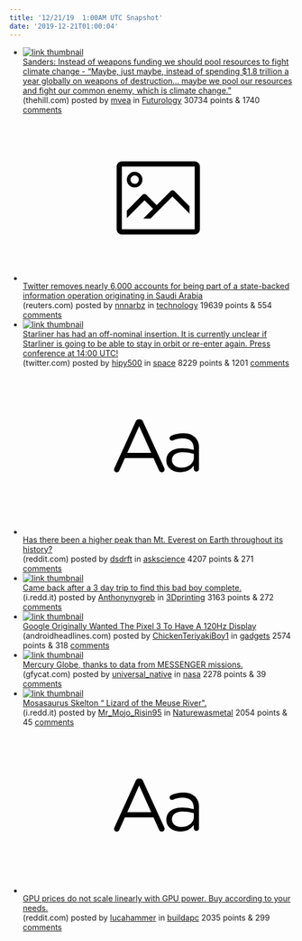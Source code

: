 ```yaml
---
title: '12/21/19  1:00AM UTC Snapshot'
date: '2019-12-21T01:00:04'
---
```

<ul>
<li><a href='https://thehill.com/policy/energy-environment/475421-sanders-instead-of-weapons-funding-we-should-pool-resources-to'><img src='https://a.thumbs.redditmedia.com/NTMw9QCSlsiMjSSAmHK7xdu8ussw0CRzRfVGkkq2dS8.jpg' alt='link thumbnail'></a><div><div class='linkTitle'><a href='https://thehill.com/policy/energy-environment/475421-sanders-instead-of-weapons-funding-we-should-pool-resources-to'>Sanders: Instead of weapons funding we should pool resources to fight climate change - “Maybe, just maybe, instead of spending $1.8 trillion a year globally on weapons of destruction... maybe we pool our resources and fight our common enemy, which is climate change.”</a></div>(thehill.com) posted by <a href='https://www.reddit.com/user/mvea'>mvea</a> in <a href='https://www.reddit.com/r/Futurology'>Futurology</a> 30734 points & 1740 <a href='https://www.reddit.com/r/Futurology/comments/ed8f2m/sanders_instead_of_weapons_funding_we_should_pool/'>comments</a></div></li>

<li><a href='https://www.reuters.com/article/twitter-saudi/twitter-removes-nearly-6000-saudi-backed-accounts-for-platform-manipulation-idUSL4N28U3DY'><svg version='1.1' viewBox='-34 -14 104 64' preserveAspectRatio='xMidYMid meet' xmlns='http://www.w3.org/2000/svg' xmlns:xlink='http://www.w3.org/1999/xlink'>
    <title>link thumbnail</title>
    <path d='M32,4H4A2,2,0,0,0,2,6V30a2,2,0,0,0,2,2H32a2,2,0,0,0,2-2V6A2,2,0,0,0,32,4ZM4,30V6H32V30Z'></path>
    <path d='M8.92,14a3,3,0,1,0-3-3A3,3,0,0,0,8.92,14Zm0-4.6A1.6,1.6,0,1,1,7.33,11,1.6,1.6,0,0,1,8.92,9.41Z'></path>
    <path d='M22.78,15.37l-5.4,5.4-4-4a1,1,0,0,0-1.41,0L5.92,22.9v2.83l6.79-6.79L16,22.18l-3.75,3.75H15l8.45-8.45L30,24V21.18l-5.81-5.81A1,1,0,0,0,22.78,15.37Z'></path>
</svg></a><div><div class='linkTitle'><a href='https://www.reuters.com/article/twitter-saudi/twitter-removes-nearly-6000-saudi-backed-accounts-for-platform-manipulation-idUSL4N28U3DY'>Twitter removes nearly 6,000 accounts for being part of a state-backed information operation originating in Saudi Arabia</a></div>(reuters.com) posted by <a href='https://www.reddit.com/user/nnnarbz'>nnnarbz</a> in <a href='https://www.reddit.com/r/technology'>technology</a> 19639 points & 554 <a href='https://www.reddit.com/r/technology/comments/edaafb/twitter_removes_nearly_6000_accounts_for_being/'>comments</a></div></li>

<li><a href='https://twitter.com/JimBridenstine/status/1208004815483260933?s=20'><img src='https://b.thumbs.redditmedia.com/KE-jIvuU6AiJvLhXMulpSOd4qMKLa3-zHSvjNNW3HIU.jpg' alt='link thumbnail'></a><div><div class='linkTitle'><a href='https://twitter.com/JimBridenstine/status/1208004815483260933?s=20'>Starliner has had an off-nominal insertion. It is currently unclear if Starliner is going to be able to stay in orbit or re-enter again. Press conference at 14:00 UTC!</a></div>(twitter.com) posted by <a href='https://www.reddit.com/user/hipy500'>hipy500</a> in <a href='https://www.reddit.com/r/space'>space</a> 8229 points & 1201 <a href='https://www.reddit.com/r/space/comments/ed9qv8/starliner_has_had_an_offnominal_insertion_it_is/'>comments</a></div></li>

<li><a href='https://www.reddit.com/r/askscience/comments/eda6a0/has_there_been_a_higher_peak_than_mt_everest_on/'><svg version='1.1' viewBox='-34 -12 104 64' preserveAspectRatio='xMidYMid slice' xmlns='http://www.w3.org/2000/svg' xmlns:xlink='http://www.w3.org/1999/xlink'>
    <title>text link thumbnail</title>
    <path d='M12.19,8.84a1.45,1.45,0,0,0-1.4-1h-.12a1.46,1.46,0,0,0-1.42,1L1.14,26.56a1.29,1.29,0,0,0-.14.59,1,1,0,0,0,1,1,1.12,1.12,0,0,0,1.08-.77l2.08-4.65h11l2.08,4.59a1.24,1.24,0,0,0,1.12.83,1.08,1.08,0,0,0,1.08-1.08,1.64,1.64,0,0,0-.14-.57ZM6.08,20.71l4.59-10.22,4.6,10.22Z'>
    </path>
    <path d='M32.24,14.78A6.35,6.35,0,0,0,27.6,13.2a11.36,11.36,0,0,0-4.7,1,1,1,0,0,0-.58.89,1,1,0,0,0,.94.92,1.23,1.23,0,0,0,.39-.08,8.87,8.87,0,0,1,3.72-.81c2.7,0,4.28,1.33,4.28,3.92v.5a15.29,15.29,0,0,0-4.42-.61c-3.64,0-6.14,1.61-6.14,4.64v.05c0,2.95,2.7,4.48,5.37,4.48a6.29,6.29,0,0,0,5.19-2.48V26.9a1,1,0,0,0,1,1,1,1,0,0,0,1-1.06V19A5.71,5.71,0,0,0,32.24,14.78Zm-.56,7.7c0,2.28-2.17,3.89-4.81,3.89-1.94,0-3.61-1.06-3.61-2.86v-.06c0-1.8,1.5-3,4.2-3a15.2,15.2,0,0,1,4.22.61Z'>
    </path>
</svg></a><div><div class='linkTitle'><a href='https://www.reddit.com/r/askscience/comments/eda6a0/has_there_been_a_higher_peak_than_mt_everest_on/'>Has there been a higher peak than Mt. Everest on Earth throughout its history?</a></div>(reddit.com) posted by <a href='https://www.reddit.com/user/dsdrft'>dsdrft</a> in <a href='https://www.reddit.com/r/askscience'>askscience</a> 4207 points & 271 <a href='https://www.reddit.com/r/askscience/comments/eda6a0/has_there_been_a_higher_peak_than_mt_everest_on/'>comments</a></div></li>

<li><a href='https://i.redd.it/rorcpyn3wp541.jpg'><img src='https://b.thumbs.redditmedia.com/rIzm5mt1MEtkTf-jFvPjoysHKoZd98ATGMyw2wm3jHA.jpg' alt='link thumbnail'></a><div><div class='linkTitle'><a href='https://i.redd.it/rorcpyn3wp541.jpg'>Came back after a 3 day trip to find this bad boy complete.</a></div>(i.redd.it) posted by <a href='https://www.reddit.com/user/Anthonynygreb'>Anthonynygreb</a> in <a href='https://www.reddit.com/r/3Dprinting'>3Dprinting</a> 3163 points & 272 <a href='https://www.reddit.com/r/3Dprinting/comments/ed558m/came_back_after_a_3_day_trip_to_find_this_bad_boy/'>comments</a></div></li>

<li><a href='https://www.androidheadlines.com/2019/12/google-originally-wanted-the-pixel-3-to-have-a-120hz-display.html'><img src='https://b.thumbs.redditmedia.com/GfCWqW7S1CWrYdB0Xa7JGsLm363wI7AZsIbrn5dAlxo.jpg' alt='link thumbnail'></a><div><div class='linkTitle'><a href='https://www.androidheadlines.com/2019/12/google-originally-wanted-the-pixel-3-to-have-a-120hz-display.html'>Google Originally Wanted The Pixel 3 To Have A 120Hz Display</a></div>(androidheadlines.com) posted by <a href='https://www.reddit.com/user/ChickenTeriyakiBoy1'>ChickenTeriyakiBoy1</a> in <a href='https://www.reddit.com/r/gadgets'>gadgets</a> 2574 points & 318 <a href='https://www.reddit.com/r/gadgets/comments/ed5awb/google_originally_wanted_the_pixel_3_to_have_a/'>comments</a></div></li>

<li><a href='https://gfycat.com/gleefulrichgrison'><img src='https://a.thumbs.redditmedia.com/ivUMFi6dRnUtzx5kvXoIF8cAl0VMm5aJxYdFu217EC0.jpg' alt='link thumbnail'></a><div><div class='linkTitle'><a href='https://gfycat.com/gleefulrichgrison'>Mercury Globe, thanks to data from MESSENGER missions.</a></div>(gfycat.com) posted by <a href='https://www.reddit.com/user/universal_native'>universal_native</a> in <a href='https://www.reddit.com/r/nasa'>nasa</a> 2278 points & 39 <a href='https://www.reddit.com/r/nasa/comments/ed9swo/mercury_globe_thanks_to_data_from_messenger/'>comments</a></div></li>

<li><a href='https://i.redd.it/l36uvm1zgs541.jpg'><img src='https://b.thumbs.redditmedia.com/CxCaWwSRhlQEVKpRVboxr02Gd60U5K1xaWbNt1ht_fk.jpg' alt='link thumbnail'></a><div><div class='linkTitle'><a href='https://i.redd.it/l36uvm1zgs541.jpg'>Mosasaurus Skelton “ Lizard of the Meuse River".</a></div>(i.redd.it) posted by <a href='https://www.reddit.com/user/Mr_Mojo_Risin95'>Mr_Mojo_Risin95</a> in <a href='https://www.reddit.com/r/Naturewasmetal'>Naturewasmetal</a> 2054 points & 45 <a href='https://www.reddit.com/r/Naturewasmetal/comments/eda3mc/mosasaurus_skelton_lizard_of_the_meuse_river/'>comments</a></div></li>

<li><a href='https://www.reddit.com/r/buildapc/comments/ed8g8k/gpu_prices_do_not_scale_linearly_with_gpu_power/'><svg version='1.1' viewBox='-34 -12 104 64' preserveAspectRatio='xMidYMid slice' xmlns='http://www.w3.org/2000/svg' xmlns:xlink='http://www.w3.org/1999/xlink'>
    <title>text link thumbnail</title>
    <path d='M12.19,8.84a1.45,1.45,0,0,0-1.4-1h-.12a1.46,1.46,0,0,0-1.42,1L1.14,26.56a1.29,1.29,0,0,0-.14.59,1,1,0,0,0,1,1,1.12,1.12,0,0,0,1.08-.77l2.08-4.65h11l2.08,4.59a1.24,1.24,0,0,0,1.12.83,1.08,1.08,0,0,0,1.08-1.08,1.64,1.64,0,0,0-.14-.57ZM6.08,20.71l4.59-10.22,4.6,10.22Z'>
    </path>
    <path d='M32.24,14.78A6.35,6.35,0,0,0,27.6,13.2a11.36,11.36,0,0,0-4.7,1,1,1,0,0,0-.58.89,1,1,0,0,0,.94.92,1.23,1.23,0,0,0,.39-.08,8.87,8.87,0,0,1,3.72-.81c2.7,0,4.28,1.33,4.28,3.92v.5a15.29,15.29,0,0,0-4.42-.61c-3.64,0-6.14,1.61-6.14,4.64v.05c0,2.95,2.7,4.48,5.37,4.48a6.29,6.29,0,0,0,5.19-2.48V26.9a1,1,0,0,0,1,1,1,1,0,0,0,1-1.06V19A5.71,5.71,0,0,0,32.24,14.78Zm-.56,7.7c0,2.28-2.17,3.89-4.81,3.89-1.94,0-3.61-1.06-3.61-2.86v-.06c0-1.8,1.5-3,4.2-3a15.2,15.2,0,0,1,4.22.61Z'>
    </path>
</svg></a><div><div class='linkTitle'><a href='https://www.reddit.com/r/buildapc/comments/ed8g8k/gpu_prices_do_not_scale_linearly_with_gpu_power/'>GPU prices do not scale linearly with GPU power. Buy according to your needs.</a></div>(reddit.com) posted by <a href='https://www.reddit.com/user/lucahammer'>lucahammer</a> in <a href='https://www.reddit.com/r/buildapc'>buildapc</a> 2035 points & 299 <a href='https://www.reddit.com/r/buildapc/comments/ed8g8k/gpu_prices_do_not_scale_linearly_with_gpu_power/'>comments</a></div></li>

</ul>
